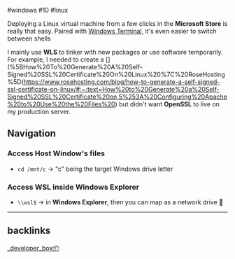 #windows #10 #linux

Deploying a Linux virtual machine from a few clicks in the **Microsoft Store** is really that easy. Paired with [Windows Terminal](https://apps.microsoft.com/store/detail/windows-terminal/9N0DX20HK701?hl=en-us&gl=us), it's even easier to switch between shells 

I mainly use **WLS** to tinker with new packages or use software temporarily. For example, I needed to create a [](%5BHow%20To%20Generate%20A%20Self-Signed%20SSL%20Certificate%20On%20Linux%20%7C%20RoseHosting%5D(https://www.rosehosting.com/blog/how-to-generate-a-self-signed-ssl-certificate-on-linux/#:~:text=How%20to%20Generate%20a%20Self-Signed%20SSL%20Certificate%20on,5%253A%20Configuring%20Apache%20to%20Use%20the%20Files%20) but didn't want **OpenSSL**  to live on my production server. 

## Navigation 
### Access Host Window's files
- `cd /mnt/c` -> "c" being the target Windows drive letter

### Access WSL inside Windows Explorer
- `\\wsl$` -> in **Windows Explorer**, then you can map as a network drive 💽


---
## backlinks
[_developer_box📦](%F0%9F%93%81developer/_developer_box%F0%9F%93%A6.md)